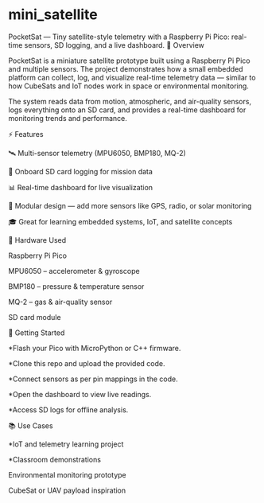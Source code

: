 # mini_satellite
PocketSat — Tiny satellite-style telemetry with a Raspberry Pi Pico: real-time sensors, SD logging, and a live dashboard.
📖 Overview

PocketSat is a miniature satellite prototype built using a Raspberry Pi Pico and multiple sensors. The project demonstrates how a small embedded platform can collect, log, and visualize real-time telemetry data — similar to how CubeSats and IoT nodes work in space or environmental monitoring.

The system reads data from motion, atmospheric, and air-quality sensors, logs everything onto an SD card, and provides a real-time dashboard for monitoring trends and performance.

⚡ Features

🛰 Multi-sensor telemetry (MPU6050, BMP180, MQ-2)

💾 Onboard SD card logging for mission data

📊 Real-time dashboard for live visualization

🔄 Modular design — add more sensors like GPS, radio, or solar monitoring

🎓 Great for learning embedded systems, IoT, and satellite concepts

🔧 Hardware Used

Raspberry Pi Pico

MPU6050 – accelerometer & gyroscope

BMP180 – pressure & temperature sensor

MQ-2 – gas & air-quality sensor

SD card module

🚀 Getting Started

*Flash your Pico with MicroPython or C++ firmware.

*Clone this repo and upload the provided code.

*Connect sensors as per pin mappings in the code.

*Open the dashboard to view live readings.

*Access SD logs for offline analysis.

📚 Use Cases

*IoT and telemetry learning project

*Classroom demonstrations

Environmental monitoring prototype

CubeSat or UAV payload inspiration
